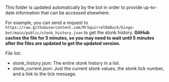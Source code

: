 This folder is updated automatically by the bot in order to provide up-to-date information that can be accessed elsewhere.

For example, you can send a request to `https://raw.githubusercontent.com/MrSquirrelDeDuck/bingo-bot/main/public/stonk_history.json` to get the stonk history.
**GitHub caches the file for 5 minutes, so you may need to wait until 5 minutes after the files are updated to get the updated version.**

File list:
- stonk_history.json: The entire stonk history in a list.
- stonk_current.json: Just the current stonk values, the stonk tick number, and a link to the tick message.
